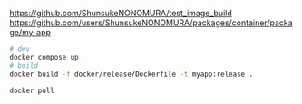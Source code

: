 https://github.com/ShunsukeNONOMURA/test_image_build
https://github.com/users/ShunsukeNONOMURA/packages/container/package/my-app

```bash
# dev
docker compose up
# build
docker build -f docker/release/Dockerfile -t myapp:release .
```

```bash
docker pull 
```